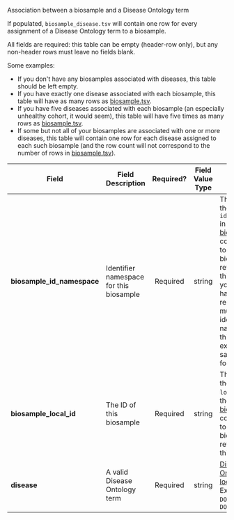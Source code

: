 Association between a biosample and a Disease Ontology term

If populated, `biosample_disease.tsv` will contain one row for every assignment of a Disease Ontology term to a biosample.

All fields are required: this table can be empty (header-row only), but any non-header rows must leave no fields blank.

Some examples:   
- If you don't have any biosamples associated with diseases, this table should be left empty.
- If you have exactly one disease associated with each biosample, this table will have as many rows as [biosample.tsv](./TableInfo:-biosample.tsv).
- If you have five diseases associated with each biosample (an especially unhealthy cohort, it would seem), this table will have five times as many rows as [biosample.tsv](./TableInfo:-biosample.tsv).
- If some but not all of your biosamples are associated with one or more diseases, this table will contain one row for each disease assigned to each such biosample (and the row count will not correspond to the number of rows in [biosample.tsv](./TableInfo:-biosample.tsv)).


Field | Field Description | Required? | Field Value Type | Extra Info 
------|-------------------|:-----------:|:-------------:|------------
**biosample_id_namespace** | Identifier namespace for this biosample  | Required | string | This will be the value of `id_namespace` in the row in [biosample.tsv](./TableInfo:-biosample.tsv) corresponding to the biosample referenced in this row. If your program has not registered multiple CFDE identifier namnespaces, this will be exactly the same value for all rows.
**biosample_local_id** | The ID of this biosample | Required | string | This will be the value of `local_id` in the row in [biosample.tsv](./TableInfo:-biosample.tsv) corresponding to the biosample referenced in this row.
**disease** | A valid Disease Ontology term | Required | string | [Disease Ontology lookup](https://disease-ontology.org/) <br /> Examples: `DOID:8778`, `DOID:0060249`